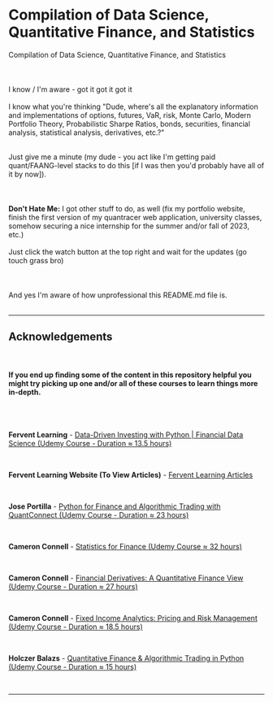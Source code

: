 # Compilation of Data Science, Quantitative Finance, and Statistics
Compilation of Data Science, Quantitative Finance, and Statistics
<br></br>
<br></br>
I know / I'm aware - got it got it got it
<br></br>
I know what you're thinking "Dude, where's all the explanatory information and implementations of options, futures, VaR, risk, Monte Carlo, Modern Portfolio Theory, Probabilistic Sharpe Ratios, bonds, securities, financial analysis, statistical analysis, derivatives, etc.?"
<div>&nbsp;</div>
Just give me a minute (my dude - you act like I'm getting paid quant/FAANG-level stacks to do this [if I was then you'd probably have all of it by now]).
<br></br>
<br></br>
<b>Don't Hate Me:</b> I got other stuff to do, as well (fix my portfolio website, finish the first version of my quantracer web application, university classes, somehow securing a nice internship for the summer and/or fall of 2023, etc.)
<br></br>
Just click the watch button at the top right and wait for the updates (go touch grass bro)
<br></br>
<br></br>
And yes I'm aware of how unprofessional this README.md file is.
<br></br>

-------------------------------------------------------------------------------------------------------------------------------------------------------------

## Acknowledgements

<div>&nbsp;</div>

#### If you end up finding some of the content in this repository helpful you might try picking up one and/or all of these courses to learn things more in-depth.

<div>&nbsp;</div>
<div>&nbsp;</div>

<b>Fervent Learning</b> - [Data-Driven Investing with Python | Financial Data Science (Udemy Course - Duration ≈ 13.5 hours)](https://www.udemy.com/course/data-driven-investing-with-python-financial-data-science/)

<div>&nbsp;</div>

<b>Fervent Learning Website (To View Articles)</b> - [Fervent Learning Articles](https://www.ferventlearning.com/articles/)

<div>&nbsp;</div>

<b>Jose Portilla</b> - [Python for Finance and Algorithmic Trading with QuantConnect (Udemy Course - Duration ≈ 23 hours)](https://www.udemy.com/course/python-for-finance-and-algorithmic-trading-with-quantconnect/)

<div>&nbsp;</div>

<b>Cameron Connell</b> - [Statistics for Finance (Udemy Course ≈ 32 hours)](https://www.udemy.com/course/statistics-for-finance/)

<div>&nbsp;</div>

<b>Cameron Connell</b> - [Financial Derivatives: A Quantitative Finance View (Udemy Course - Duration ≈ 27 hours)](https://www.udemy.com/course/financial-derivatives/)

<div>&nbsp;</div>

<b>Cameron Connell</b> - [Fixed Income Analytics: Pricing and Risk Management (Udemy Course - Duration ≈ 18.5 hours)](https://www.udemy.com/course/fixed-income-analytics/)

<div>&nbsp;</div>

<b>Holczer Balazs</b> - [Quantitative Finance & Algorithmic Trading in Python (Udemy Course - Duration ≈ 15 hours)](https://www.udemy.com/course/quantitative-finance-algorithmic-trading-in-python/)

<div>&nbsp;</div>





-------------------------------------------------------------------------------------------------------------------------------------------------------------
